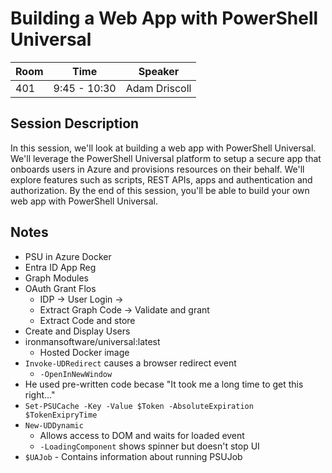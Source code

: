 # Building a Web App with PowerShell Universal

| Room | Time | Speaker |
|------|------|---------|
| 401  | 9:45 - 10:30 | Adam Driscoll |

## Session Description

In this session, we'll look at building a web app with PowerShell Universal. We'll leverage the PowerShell Universal platform to setup a secure app that onboards users in Azure and provisions resources on their behalf. We'll explore features such as scripts, REST APIs, apps and authentication and authorization. By the end of this session, you'll be able to build your own web app with PowerShell Universal.

## Notes

- PSU in Azure Docker
- Entra ID App Reg
- Graph Modules
- OAuth Grant Flos
  - IDP -> User Login ->
  - Extract Graph Code -> Validate and grant
  - Extract Code and store
- Create and Display Users
- ironmansoftware/universal:latest
  - Hosted Docker image
- `Invoke-UDRedirect` causes a browser redirect event
  - `-OpenInNewWindow`
- He used pre-written code becase "It took me a long time to get this right..."
- `Set-PSUCache -Key -Value $Token -AbsoluteExpiration $TokenExipryTime`
- `New-UDDynamic`
  - Allows access to DOM and waits for loaded event
  - `-LoadingComponent` shows spinner but doesn't stop UI
- `$UAJob` - Contains information about running PSUJob
